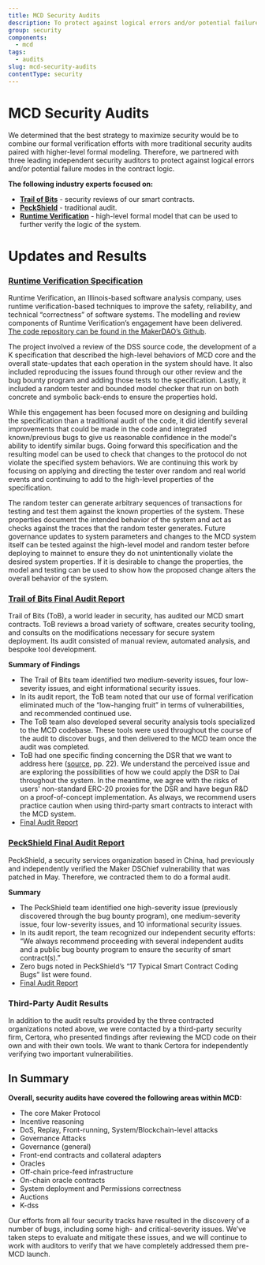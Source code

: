 ```yaml
---
title: MCD Security Audits
description: To protect against logical errors and/or potential failure modes in the contract logic
group: security
components:
  - mcd
tags:
  - audits
slug: mcd-security-audits
contentType: security
---
```


# MCD Security Audits

We determined that the best strategy to maximize security would be to combine our formal verification efforts with more traditional security audits paired with higher-level formal modeling. Therefore, we partnered with three leading independent security auditors to protect against logical errors and/or potential failure modes in the contract logic.

**The following industry experts focused on:**

- **[Trail of Bits](https://www.trailofbits.com/)** - security reviews of our smart contracts.
- **[PeckShield](https://peckshield.com/)** - traditional audit.
- **[Runtime Verification](https://runtimeverification.com/smartcontract/)** - high-level formal model that can be used to further verify the logic of the system.

# Updates and Results

### [Runtime Verification Specification](https://github.com/makerdao/mkr-mcd-spec)

Runtime Verification, an Illinois-based software analysis company, uses runtime verification-based techniques to improve the safety, reliability, and technical “correctness” of software systems. The modelling and review components of Runtime Verification’s engagement have been delivered. [The code repository can be found in the MakerDAO’s Github](https://github.com/makerdao/mkr-mcd-spec).

The project involved a review of the DSS source code, the development of a K specification that described the high-level behaviors of MCD core and the overall state-updates that each operation in the system should have. It also included reproducing the issues found through our other review and the bug bounty program and adding those tests to the specification. Lastly, it included a random tester and bounded model checker that run on both concrete and symbolic back-ends to ensure the properties hold.

While this engagement has been focused more on designing and building the specification than a traditional audit of the code, it did identify several improvements that could be made in the code and integrated known/previous bugs to give us reasonable confidence in the model's ability to identify similar bugs. Going forward this specification and the resulting model can be used to check that changes to the protocol do not violate the specified system behaviors. We are continuing this work by focusing on applying and directing the tester over random and real world events and continuing to add to the high-level properties of the specification.

The random tester can generate arbitrary sequences of transactions for testing and test them against the known properties of the system. These properties document the intended behavior of the system and act as checks against the traces that the random tester generates.
Future governance updates to system parameters and changes to the MCD system itself can be tested against the high-level model and random tester before deploying to mainnet to ensure they do not unintentionally violate the desired system properties. If it is desirable to change the properties, the model and testing can be used to show how the proposed change alters the overall behavior of the system.

### [Trail of Bits Final Audit Report](https://github.com/makerdao/developer-portal/blob/master/public/images/security/audit-reports/TOB_MakerDAO_Final_Report.pdf)

Trail of Bits (ToB), a world leader in security, has audited our MCD smart contracts. ToB reviews a broad variety of software, creates security tooling, and consults on the modifications necessary for secure system deployment. Its audit consisted of manual review, automated analysis, and bespoke tool development.

**Summary of Findings**

- The Trail of Bits team identified two medium-severity issues, four low-severity issues, and eight informational security issues.
- In its audit report, the ToB team noted that our use of formal verification eliminated much of the “low-hanging fruit” in terms of vulnerabilities, and recommended continued use.
- The ToB team also developed several security analysis tools specialized to the MCD codebase. These tools were used throughout the course of the audit to discover bugs, and then delivered to the MCD team once the audit was completed.
- ToB had one specific finding concerning the DSR that we want to address here ([source](https://github.com/makerdao/developer-portal/blob/master/public/images/security/audit-reports/TOB_MakerDAO_Final_Report.pdf), pp. 22). We understand the perceived issue and are exploring the possibilities of how we could apply the DSR to Dai throughout the system. In the meantime, we agree with the risks of users' non-standard ERC-20 proxies for the DSR and have begun R&D on a proof-of-concept implementation. As always, we recommend users practice caution when using third-party smart contracts to interact with the MCD system.
- [Final Audit Report](https://github.com/makerdao/developer-portal/blob/master/public/images/security/audit-reports/TOB_MakerDAO_Final_Report.pdf)

### [PeckShield Final Audit Report](https://github.com/makerdao/developer-portal/blob/master/public/images/security/audit-reports/PeckShield_Final_Audit_Report.pdf)

PeckShield, a security services organization based in China, had previously and independently verified the Maker DSChief vulnerability that was patched in May. Therefore, we contracted them to do a formal audit.

**Summary**

- The PeckShield team identified one high-severity issue (previously discovered through the bug bounty program), one medium-severity issue, four low-severity issues, and 10 informational security issues.
- In its audit report, the team recognized our independent security efforts: “We always recommend proceeding with several independent audits and a public bug bounty program to ensure the security of smart contract(s).”
- Zero bugs noted in PeckShield’s “17 Typical Smart Contract Coding Bugs” list were found.
- [Final Audit Report](https://github.com/makerdao/developer-portal/blob/master/public/images/security/audit-reports/PeckShield_Final_Audit_Report.pdf)

### Third-Party Audit Results

In addition to the audit results provided by the three contracted organizations noted above, we were contacted by a third-party security firm, Certora, who presented findings after reviewing the MCD code on their own and with their own tools. We want to thank Certora for independently verifying two important vulnerabilities.

## In Summary

**Overall, security audits have covered the following areas within MCD:**

- The core Maker Protocol
- Incentive reasoning
- DoS, Replay, Front-running, System/Blockchain-level attacks
- Governance Attacks
- Governance (general)
- Front-end contracts and collateral adapters
- Oracles
- Off-chain price-feed infrastructure
- On-chain oracle contracts
- System deployment and Permissions correctness
- Auctions
- K-dss

Our efforts from all four security tracks have resulted in the discovery of a number of bugs, including some high- and critical-severity issues. We’ve taken steps to evaluate and mitigate these issues, and we will continue to work with auditors to verify that we have completely addressed them pre-MCD launch.
